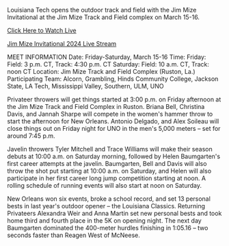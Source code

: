 Louisiana Tech opens the outdoor track and field with the Jim Mize Invitational at the Jim Mize Track and Field complex on March 15-16.

<a href="https://bestones.icu/jimmize/">Click Here to Watch Live</a>

<a href="https://bestones.icu/jimmize/">Jim Mize Invitational 2024 Live Stream</a>

MEET INFORMATION
Date: Friday-Saturday, March 15-16
Time: Friday: Field: 3 p.m. CT, Track: 4:30 p.m. CT
         Saturday: Field: 10 a.m. CT, Track: noon CT
Location: Jim Mize Track and Field Complex (Ruston, La.)
Participating Team: Alcorn, Grambling, Hinds Community College, Jackson State, LA Tech, Mississippi Valley, Southern, ULM, UNO

Privateer throwers will get things started at 3:00 p.m. on Friday afternoon at the Jim Mize Track and Field Complex in Ruston. Briana Bell, Christina Davis, and Jannah Sharpe will compete in the women's hammer throw to start the afternoon for New Orleans. Antonio Delgado, and Alex Soileau will close things out on Friday night for UNO in the men's 5,000 meters – set for around 7:45 p.m.

Javelin throwers Tyler Mitchell and Trace Williams will make their season debuts at 10:00 a.m. on Saturday morning, followed by Helen Baumgarten's first career attempts at the javelin. Baumgarten, Bell and Davis will also throw the shot put starting at 10:00 a.m. on Saturday, and Helen will also participate in her first career long jump competition starting at noon. A rolling schedule of running events will also start at noon on Saturday.

New Orleans won six events, broke a school record, and set 13 personal bests in last year's outdoor opener – the Louisiana Classics. Returning Privateers Alexandra Weir and Anna Martin set new personal bests and took home third and fourth place in the 5K on opening night. The next day Baumgarten dominated the 400-meter hurdles finishing in 1:05.16 – two seconds faster than Reagen West of McNeese.
